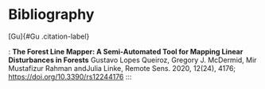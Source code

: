 # Bibliography

[Gu]{#Gu .citation-label}

:   **The Forest Line Mapper: A Semi-Automated Tool for Mapping Linear
    Disturbances in Forests** Gustavo Lopes Queiroz, Gregory J.
    McDermid, Mir Mustafizur Rahman andJulia Linke, Remote Sens. 2020,
    12(24), 4176; <https://doi.org/10.3390/rs12244176>
:::
